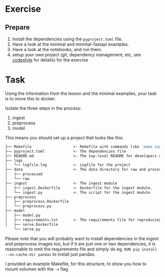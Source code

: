 # Exercise

## Prepare

1. Install the dependencies using the `pyproject.toml` file.
2. Have a look at the minimal and minimal-fastapi examples.
3. Have a look at the notebooks, and run them.
4. setup your own project (git, dependency management, etc, see [codestyle](https://github.com/raoulg/codestyle) for details) for the exercise

# Task
Using the information from the lesson and the minimal examples, your task is to move this to docker.

Isolate the three steps in the process:
1. ingest
2. preprocess
3. model

This means you should set up a project that looks like this:
```md
├── Makefile                   <- Makefile with commands like `make ingest` or `make train`
├── pyproject.toml             <- The dependencies file
├── README.md                  <- The top-level README for developers using this project.
├── logs
│   └── logfile.log            <- Logfile for the project
├── data                       <- The data directory for raw and processed data
│   ├── processed
│   └── raw
├── ingest                     <- The ingest module
│   ├── ingest.Dockerfile      <- Dockerfile for the ingest module.
│   └── ingest.py              <- The script for the ingest module
├── preprocess
│   ├── preprocess.Dockerfile
│   └── preprocess.py
├── model
│   ├── model.py
│   ├── requirements.txt       <- The requirements file for reproducing the analysis environment
│   ├── serve.Dockerfile
    └── serve.py
```

Please note that you will probably want to install dependencies in the ingest and preprocess
images too, but if it are just one or two dependencies,
it is reasonable to omit the requirements file and
simply do eg. `RUN pip install --no-cache-dir pandas` to install just pandas.

I provided an example Makefile, for this structure, to show you how to mount volumes with the `-v` flag
